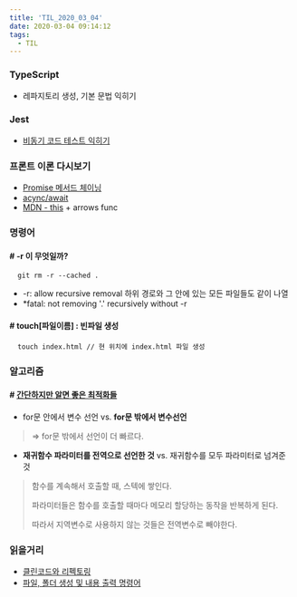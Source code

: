 ```yaml
---
title: 'TIL_2020_03_04'
date: 2020-03-04 09:14:12
tags:
  - TIL
---
```



### TypeScript
- 레파지토리 생성, 기본 문법 익히기


### Jest
- [비동기 코드 테스트 익히기](https://www.daleseo.com/jest-async/)


### 프론트 이론 다시보기
- [Promise 메서드 체이닝](https://www.daleseo.com/js-async-promise/)
- [acync/await](https://www.daleseo.com/js-async-async-await/)
- [MDN - this](https://developer.mozilla.org/ko/docs/Web/JavaScript/Reference/Operators/this) + arrows func


### 명령어
#### # -r 이 무엇일까?
```text
  git rm -r --cached .
```
- -r: allow recursive removal 하위 경로와 그 안에 있는 모든 파일들도 같이 나열
- *fatal: not removing '.' recursively without -r
#### # touch[파일이름] : 빈파일 생성
```text
  touch index.html // 현 위치에 index.html 파일 생성
```



### 알고리즘
#### # [간단하지만 알면 좋은 최적화들](https://kim6394.tistory.com/231?category=657064)
- for문 안에서 변수 선언 vs. **for문 밖에서 변수선언**
> => for문 밖에서 선언이 더 빠르다.


- **재귀함수 파라미터를 전역으로 선언한 것** vs. 재귀함수를 모두 파라미터로 넘겨준 것
> 함수를 계속해서 호출할 때, 스텍에 쌓인다.
>
> 파라미터들은 함수를 호출할 때마다 메모리 할당하는 동작을 반복하게 된다.
>
> 따라서 지역변수로 사용하지 않는 것들은 전역변수로 빼야한다. 



### 읽을거리
- [클린코드와 리펙토링](https://kim6394.tistory.com/213?category=657064)
- [파일, 폴더 생성 및 내용 출력 명령어](https://limetimeline.tistory.com/43)
